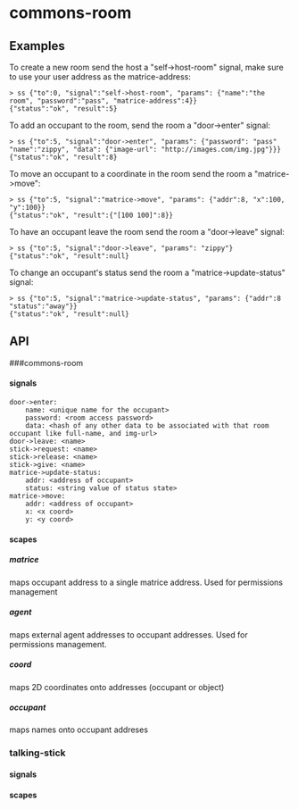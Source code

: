 # commons-room

## Examples

To create a new room send the host a "self->host-room" signal, make sure to use your user address as the matrice-address:

    > ss {"to":0, "signal":"self->host-room", "params": {"name":"the room", "password":"pass", "matrice-address":4}}
    {"status":"ok", "result":5}

To add an occupant to the room, send the room a "door->enter" signal:

    > ss {"to":5, "signal":"door->enter", "params": {"password": "pass" "name":"zippy", "data": {"image-url": "http://images.com/img.jpg"}}}
    {"status":"ok", "result":8}

To move an occupant to a coordinate in the room send the room a "matrice->move":

    > ss {"to":5, "signal":"matrice->move", "params": {"addr":8, "x":100, "y":100}}
    {"status":"ok", "result":{"[100 100]":8}}

To have an occupant leave the room send the room a "door->leave" signal:

    > ss {"to":5, "signal":"door->leave", "params": "zippy"}
    {"status":"ok", "result":null}

To change an occupant's status send the room a "matrice->update-status" signal:

    > ss {"to":5, "signal":"matrice->update-status", "params": {"addr":8 "status":"away"}}
    {"status":"ok", "result":null}

  

## API


###commons-room
#### signals
    door->enter:
        name: <unique name for the occupant>
        password: <room access password>
        data: <hash of any other data to be associated with that room occupant like full-name, and img-url>
    door->leave: <name>
    stick->request: <name>
    stick->release: <name>
    stick->give: <name>
    matrice->update-status:
        addr: <address of occupant>
        status: <string value of status state>
    matrice->move: 
        addr: <address of occupant>
        x: <x coord>
        y: <y coord>
#### scapes

##### matrice
maps occupant address to a single matrice address.  Used for permissions management

##### agent
maps external agent addresses to occupant addresses.  Used for permissions management.

##### coord
maps 2D coordinates onto addresses (occupant or object)

##### occupant
maps names onto occupant addreses

### talking-stick
#### signals
#### scapes

